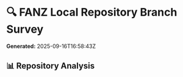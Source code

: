 # 🔍 FANZ Local Repository Branch Survey

**Generated:** 2025-09-16T16:58:43Z

## 📊 Repository Analysis

